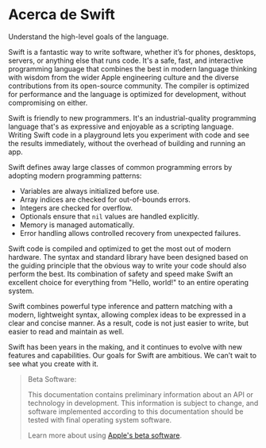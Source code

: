 # Acerca de Swift

Understand the high-level goals of the language.

Swift is a fantastic way to write software,
whether it’s for phones, desktops, servers,
or anything else that runs code.
It's a safe, fast, and interactive programming language
that combines the best in modern language thinking
with wisdom from the wider Apple engineering culture
and the diverse contributions from its open-source community.
The compiler is optimized for performance
and the language is optimized for development,
without compromising on either.

Swift is friendly to new programmers.
It's an industrial-quality programming language
that's as expressive and enjoyable as a scripting language.
Writing Swift code in a playground
lets you experiment with code and see the results immediately,
without the overhead of building and running an app.

Swift defines away large classes of common programming errors
by adopting modern programming patterns:

- Variables are always initialized before use.
- Array indices are checked for out-of-bounds errors.
- Integers are checked for overflow.
- Optionals ensure that `nil` values are handled explicitly.
- Memory is managed automatically.
- Error handling allows controlled recovery from unexpected failures.

Swift code is compiled and optimized to get the most out of modern hardware.
The syntax and standard library have been designed
based on the guiding principle that
the obvious way to write your code should also perform the best.
Its combination of safety and speed make Swift an excellent choice for
everything from "Hello, world!" to an entire operating system.

Swift combines powerful type inference and pattern matching with
a modern, lightweight syntax,
allowing complex ideas to be expressed in a clear and concise manner.
As a result, code is not just easier to write,
but easier to read and maintain as well.

Swift has been years in the making,
and it continues to evolve with new features and capabilities.
Our goals for Swift are ambitious.
We can’t wait to see what you create with it.

> Beta Software:
>
> This documentation contains preliminary information about an API or technology in development. This information is subject to change, and software implemented according to this documentation should be tested with final operating system software.
>
> Learn more about using [Apple's beta software](https://developer.apple.com/support/beta-software/).

<!--
This source file is part of the Swift.org open source project

Copyright (c) 2014 - 2022 Apple Inc. and the Swift project authors
Licensed under Apache License v2.0 with Runtime Library Exception

See https://swift.org/LICENSE.txt for license information
See https://swift.org/CONTRIBUTORS.txt for the list of Swift project authors
-->
